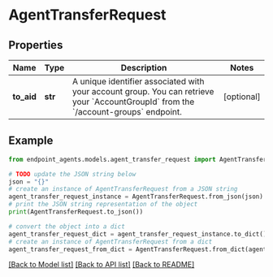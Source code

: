# AgentTransferRequest


## Properties

Name | Type | Description | Notes
------------ | ------------- | ------------- | -------------
**to_aid** | **str** | A unique identifier associated with your account group. You can retrieve your &#x60;AccountGroupId&#x60; from the &#x60;/account-groups&#x60; endpoint. | [optional] 

## Example

```python
from endpoint_agents.models.agent_transfer_request import AgentTransferRequest

# TODO update the JSON string below
json = "{}"
# create an instance of AgentTransferRequest from a JSON string
agent_transfer_request_instance = AgentTransferRequest.from_json(json)
# print the JSON string representation of the object
print(AgentTransferRequest.to_json())

# convert the object into a dict
agent_transfer_request_dict = agent_transfer_request_instance.to_dict()
# create an instance of AgentTransferRequest from a dict
agent_transfer_request_from_dict = AgentTransferRequest.from_dict(agent_transfer_request_dict)
```
[[Back to Model list]](../README.md#documentation-for-models) [[Back to API list]](../README.md#documentation-for-api-endpoints) [[Back to README]](../README.md)


